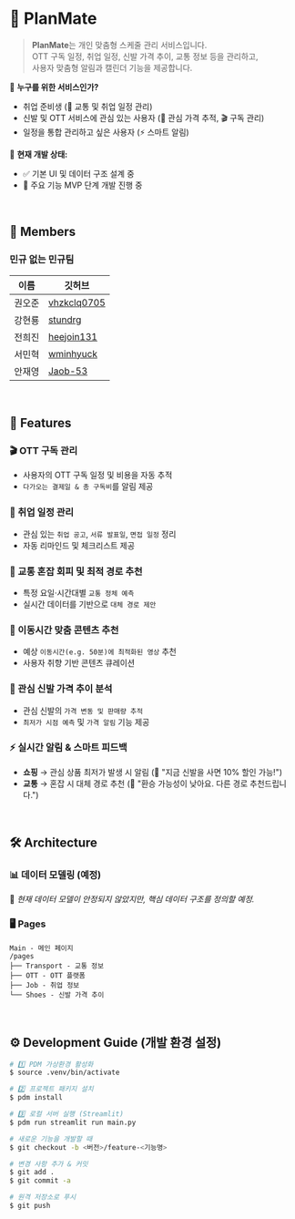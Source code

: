 # 🚀 PlanMate

> **PlanMate**는 개인 맞춤형 스케줄 관리 서비스입니다.  
> OTT 구독 일정, 취업 일정, 신발 가격 추이, 교통 정보 등을 관리하고,  
> 사용자 맞춤형 알림과 캘린더 기능을 제공합니다.

📅 **누구를 위한 서비스인가?**  
- 취업 준비생 (🚆 교통 및 취업 일정 관리)  
- 신발 및 OTT 서비스에 관심 있는 사용자 (👟 관심 가격 추적, 🎬 구독 관리)  
- 일정을 통합 관리하고 싶은 사용자 (⚡ 스마트 알림)  

📌 **현재 개발 상태:**
- ✅ 기본 UI 및 데이터 구조 설계 중
- 🚧 주요 기능 MVP 단계 개발 진행 중

<br>

## **👥 Members**
### **민규 없는 민규팀**
|이름|깃허브|
|---|---|
|권오준|[vhzkclq0705](https://github.com/vhzkclq0705)|
|강현룡|[stundrg](https://github.com/stundrg)|
|전희진|[heejoin131](https://github.com/heejin131)|
|서민혁|[wminhyuck](https://github.com/wminhyuk)|
|안재영|[Jaob-53](https://github.com/Jacob-53)|

<br>

## **🌟 Features**  
### 🎬 OTT 구독 관리  
- 사용자의 OTT 구독 일정 및 비용을 자동 추적  
- `다가오는 결제일 & 총 구독비`를 알림 제공  

### 💼 취업 일정 관리  
- 관심 있는 `취업 공고`, `서류 발표일`, `면접 일정` 정리  
- 자동 리마인드 및 체크리스트 제공  

### 🚆 교통 혼잡 회피 및 최적 경로 추천  
- 특정 요일·시간대별 `교통 정체 예측`  
- 실시간 데이터를 기반으로 `대체 경로 제안`  

### 🚀 이동시간 맞춤 콘텐츠 추천  
- 예상 `이동시간(e.g. 50분)에 최적화된 영상` 추천  
- 사용자 취향 기반 콘텐츠 큐레이션  

### 👟 관심 신발 가격 추이 분석  
- 관심 신발의 `가격 변동 및 판매량 추적`  
- `최저가 시점 예측` 및 `가격 알림` 기능 제공  

### ⚡ 실시간 알림 & 스마트 피드백  
- **쇼핑** → 관심 상품 최저가 발생 시 알림 (🛒 "지금 신발을 사면 10% 할인 가능!")  
- **교통** → 혼잡 시 대체 경로 추천 (🚆 "환승 가능성이 낮아요. 다른 경로 추천드립니다.")  

<br>

## **🛠 Architecture**

### **📊 데이터 모델링 (예정)**
📌 *현재 데이터 모델이 안정되지 않았지만, 핵심 데이터 구조를 정의할 예정.*  

### **🖥 Pages**
```
Main - 메인 페이지
/pages
├── Transport - 교통 정보
├── OTT - OTT 플랫폼
├── Job - 취업 정보
└── Shoes - 신발 가격 추이
```

<br>

## **⚙️ Development Guide (개발 환경 설정)**  
```bash
# 1️⃣ PDM 가상환경 활성화
$ source .venv/bin/activate

# 2️⃣ 프로젝트 패키지 설치
$ pdm install

# 3️⃣ 로컬 서버 실행 (Streamlit)
$ pdm run streamlit run main.py

# 새로운 기능을 개발할 때
$ git checkout -b <버전>/feature-<기능명>

# 변경 사항 추가 & 커밋
$ git add .
$ git commit -a

# 원격 저장소로 푸시
$ git push
```